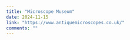 ```yaml
---
title: "Microscope Museum"
date: 2024-11-15
link: "https://www.antiquemicroscopes.co.uk/"
comments: ""
---
```


